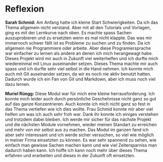 # Reflexion

**Sarah Schmid:** 
Am Anfang hatte ich kleine Start Schwierigkeiten. Da ich das Thema allgemein nicht verstand.
Aber mit all den Tutorials und Vorlagen, ging es mit der Lernkurve nach oben. 
Es machte spass Sachen auszuprobieren und zu ersetzten wenn es mal nicht klappte. 
Das was mir immernoch schwer fällt ist es Probleme zu suchen und zu finden. 
Da ich allgemein nie Programmiere oder arbeite. Aber diese Programiersprache war einfacher zu lernen 
als andere an denen ich mich herangewagt habe. Dieses Projekt wird mir auch in Zukunft viel weiterhelfen 
und ich durfte mich wiedereinmal mit Linux auseinander setzen. Dieses Thema machte mir auch spass und ich durfte sehr viel selbst 
in die Hand nehmen. Ich konnte mich auch mit Git auseinander setzen, da wir es noch nie aktiv benutzt hatten. 
Dadurch wurde ich ein Fan von Git und Markdown, aber ich muss noch viel dazu lernen.


**Muriel Rüegg:** 
Diese Modul war für mich eine kleine herrausforderung. Ich konnte mich leider auch durch persönliche Geschehnisse nicht ganz so gut auf das ganze Konzentrieren.
Auch konnte ich mich nicht ganz so fest in das Thema vertiefen wie ich dies wollte.
Frau Schmid konnte mir aber viel helfen um was ich auch sehr froh war. Dank ihr konnte ich einiges verstehen und trotzdem dabei bleiben.
Ich werde mir sicher für das nächste Projekt und die nächsten Module vornehmen, wieder meinen Standart zu erreichen und mehr von mir selbst aus zu machen.
Das Modul im ganzen fand ich aber sehr interessant und ich werde sicher versuchen, so viel wie möglich in meiner Firma einsetzten zu können. Es war sehr spannend zu sehen, wie einfach man gewisse Sachen machen kann und wie viel Zeitersparniss man dadurch haben kann. Ich hoffe ich kann noch mehr über dieses Thema erfahren und erarbeiten und dieses in der Zukunft oft einsetzten.
